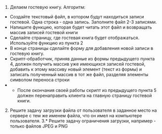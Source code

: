 1. Делаем гостевую книгу. Алгоритм:
 - Создайте текстовый файл, в котором будут находиться записи гостевой. Одна строка - одна запись. Заполните файл 2-3 записями.
 - Напишите функцию, которая будет читать этот файл и возвращать массив записей гостевой книги
 - Сделайте страницу, где гостевая книга будет отображаться. Используйте функцию из пункта 2
 - В конце страницы сделайте форму для добавления новой записи в гостевую книгу.
 - Скрипт-обработчик, приняв данные из формы предыдущего пункта 4, должен получить массив уже имеющихся записей гостевой, добавить к этому массиву новый элемент (текст из формы) и записать полученный массив в тот же файл, разделяя элементы символом переноса строки
 - * После окончания своей работы скрипт из предыдущего пункта 5 должен перенаправить клиента на главную страницу гостевой книги.
2. Решите задачу загрузки файла от пользователя в заданное место на сервере с тем же именем файла, что он имел на компьютере пользователя. 
3.* Решите задачу ограничения загрузки, например - только файлов JPEG и PNG
